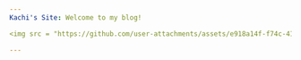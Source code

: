 ```yaml
---
Kachi's Site: Welcome to my blog!

<img src = "https://github.com/user-attachments/assets/e918a14f-f74c-410e-895c-ee57a07d2dbe" />

---
```

